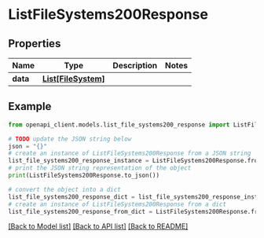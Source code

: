 # ListFileSystems200Response


## Properties

Name | Type | Description | Notes
------------ | ------------- | ------------- | -------------
**data** | [**List[FileSystem]**](FileSystem.md) |  | 

## Example

```python
from openapi_client.models.list_file_systems200_response import ListFileSystems200Response

# TODO update the JSON string below
json = "{}"
# create an instance of ListFileSystems200Response from a JSON string
list_file_systems200_response_instance = ListFileSystems200Response.from_json(json)
# print the JSON string representation of the object
print(ListFileSystems200Response.to_json())

# convert the object into a dict
list_file_systems200_response_dict = list_file_systems200_response_instance.to_dict()
# create an instance of ListFileSystems200Response from a dict
list_file_systems200_response_from_dict = ListFileSystems200Response.from_dict(list_file_systems200_response_dict)
```
[[Back to Model list]](../README.md#documentation-for-models) [[Back to API list]](../README.md#documentation-for-api-endpoints) [[Back to README]](../README.md)


